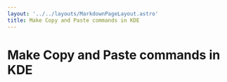 ```yaml
---
layout: '../../layouts/MarkdownPageLayout.astro'
title: Make Copy and Paste commands in KDE
---
```


# Make Copy and Paste commands in KDE
